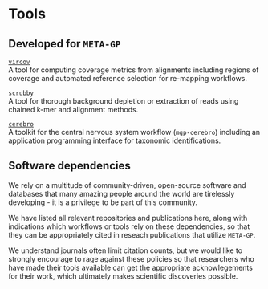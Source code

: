 # Tools

## Developed for `META-GP`

[`vircov`](vircov.md)  
A tool for computing coverage metrics from alignments including regions of coverage and automated reference selection for re-mapping workflows.

[`scrubby`](scrubby.md)  
A tool for thorough background depletion or extraction of reads using chained k-mer and alignment methods.

[`cerebro`](mgp-cerebro.md)  
A toolkit for the central nervous system workflow (`mgp-cerebro`) including an application programming interface for taxonomic identifications.

## Software dependencies

We rely on a multitude of community-driven, open-source software and databases that many amazing people around the world are tirelessly developing - it is a
privilege to be part of this community.

We have listed all relevant repositories and publications here, along with indications which workflows or tools rely on these dependencies, so that they 
can be appropriately cited in reseach publications that utilize `META-GP`. 

We understand journals often limit citation counts, but we would like to strongly encourage to rage against these policies so that researchers who have 
made their tools available can get the appropriate acknowlegements for their work, which ultimately makes scientific discoveries possible.